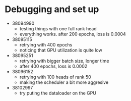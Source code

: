 # Debugging and set up
- 38094990
    - testing things with one full rank head
    - everything works. after 200 epochs, loss is 0.0004
- 38095115
    - retrying with 400 epochs
    - noticing that GPU utilization is quite low
- 38095251
    - retrying with bigger batch size, longer time
    - after 400 epochs, loss is 0.0002
- 38096152
    - retrying with 100 heads of rank 50
    - making the scheduler a bit more aggresive
- 38102997
    - try puting the dataloader on the GPU